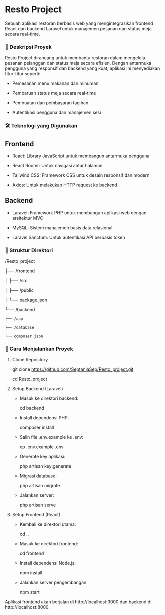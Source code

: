 # Resto Project

Sebuah aplikasi restoran berbasis web yang mengintegrasikan frontend React dan backend Laravel untuk manajemen pesanan dan status meja secara real-time.

### 📌 Deskripsi Proyek

Resto Project dirancang untuk membantu restoran dalam mengelola pesanan pelanggan dan status meja secara efisien. Dengan antarmuka pengguna yang responsif dan backend yang kuat, aplikasi ini menyediakan fitur-fitur seperti:

 - Pemesanan menu makanan dan minuman

 - Pembaruan status meja secara real-time

 - Pembuatan dan pembayaran tagihan

 - Autentikasi pengguna dan manajemen sesi


### 🛠️ Teknologi yang Digunakan
## Frontend

 - React: Library JavaScript untuk membangun antarmuka pengguna

 - React Router: Untuk navigasi antar halaman

 - Tailwind CSS: Framework CSS untuk desain responsif dan modern

 - Axios: Untuk melakukan HTTP request ke backend

## Backend

 - Laravel: Framework PHP untuk membangun aplikasi web dengan arsitektur MVC

 - MySQL: Sistem manajemen basis data relasional

 - Laravel Sanctum: Untuk autentikasi API berbasis token

### 📁 Struktur Direktori

/Resto_project

├── /frontend

│   ├── /src

│   ├── /public

│   └── package.json

└── /backend

    ├── /app
    
    ├── /database
    
    └── composer.json

### 🚀 Cara Menjalankan Proyek

1. Clone Repository
   
   git clone https://github.com/SeptaniaSep/Resto_project.git

   cd Resto_project
   
2. Setup Backend (Laravel)
  
   - Masuk ke direktori backend:

     cd backend

   - Install dependensi PHP:

     composer install

   - Salin file .env.example ke .env:

     cp .env.example .env

   - Generate key aplikasi:

     php artisan key:generate

   - Migrasi database:

     php artisan migrate
   
   - Jalankan server:

     php artisan serve

  3. Setup Frontend (React)

     - Kembali ke direktori utama:

       cd ..
     
     - Masuk ke direktori frontend:

       cd frontend

     - Install dependensi Node.js:

       npm install

     - Jalankan server pengembangan:

       npm start

Aplikasi frontend akan berjalan di http://localhost:3000 dan backend di http://localhost:8000.
